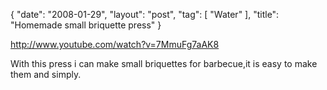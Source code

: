 {
   "date": "2008-01-29",
   "layout": "post",
   "tag": [
      "Water"
   ],
   "title": "Homemade small briquette press"
}

http://www.youtube.com/watch?v=7MmuFg7aAK8  

With this press i can make small briquettes for barbecue,it is easy to make them and simply.